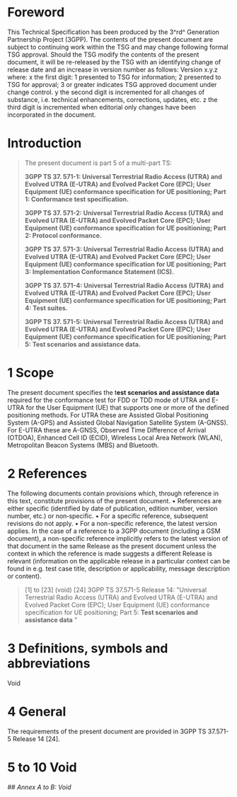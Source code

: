 # Foreword
This Technical Specification has been produced by the 3^rd^ Generation
Partnership Project (3GPP).
The contents of the present document are subject to continuing work within the
TSG and may change following formal TSG approval. Should the TSG modify the
contents of the present document, it will be re-released by the TSG with an
identifying change of release date and an increase in version number as
follows:
Version x.y.z
where:
x the first digit:
1 presented to TSG for information;
2 presented to TSG for approval;
3 or greater indicates TSG approved document under change control.
y the second digit is incremented for all changes of substance, i.e. technical
enhancements, corrections, updates, etc.
z the third digit is incremented when editorial only changes have been
incorporated in the document.
# Introduction
> The present document is part 5 of a multi-part TS:
>
> **3GPP TS 37. 571-1: Universal Terrestrial Radio Access (UTRA) and Evolved
> UTRA (E-UTRA) and Evolved Packet Core (EPC); User Equipment (UE) conformance
> specification for UE positioning; Part 1: Conformance test specification.**
>
> **3GPP TS 37. 571-2: Universal Terrestrial Radio Access (UTRA) and Evolved
> UTRA (E-UTRA) and Evolved Packet Core (EPC); User Equipment (UE) conformance
> specification for UE positioning; Part 2: Protocol conformance.**
>
> **3GPP TS 37. 571-3: Universal Terrestrial Radio Access (UTRA) and Evolved
> UTRA (E-UTRA) and Evolved Packet Core (EPC); User Equipment (UE) conformance
> specification for UE positioning; Part 3: Implementation Conformance
> Statement (ICS).**
>
> **3GPP TS 37. 571-4: Universal Terrestrial Radio Access (UTRA) and Evolved
> UTRA (E-UTRA) and Evolved Packet Core (EPC); User Equipment (UE) conformance
> specification for UE positioning; Part 4: Test suites.**
>
> **3GPP TS 37. 571-5: Universal Terrestrial Radio Access (UTRA) and Evolved
> UTRA (E-UTRA) and Evolved Packet Core (EPC); User Equipment (UE) conformance
> specification for UE positioning; Part 5: Test scenarios and assistance
> data.**
# 1 Scope
The present document specifies the t**est scenarios and assistance data**
required for the conformance test for FDD or TDD mode of UTRA and E-UTRA for
the User Equipment (UE) that supports one or more of the defined positioning
methods. For UTRA these are Assisted Global Positioning System (A-GPS) and
Assisted Global Navigation Satellite System (A-GNSS). For E-UTRA these are
A-GNSS, Observed Time Difference of Arrival (OTDOA), Enhanced Cell ID (ECID),
Wireless Local Area Network (WLAN), Metropolitan Beacon Systems (MBS) and
Bluetooth.
# 2 References
The following documents contain provisions which, through reference in this
text, constitute provisions of the present document.
• References are either specific (identified by date of publication, edition
number, version number, etc.) or non‑specific.
• For a specific reference, subsequent revisions do not apply.
• For a non-specific reference, the latest version applies. In the case of a
reference to a 3GPP document (including a GSM document), a non-specific
reference implicitly refers to the latest version of that document in the same
Release as the present document unless the context in which the reference is
made suggests a different Release is relevant (information on the applicable
release in a particular context can be found in e.g. test case title,
description or applicability, message description or content).
> [1] to [23] (void)
[24] 3GPP TS 37.571-5 Release 14: \"Universal Terrestrial Radio Access (UTRA)
and Evolved UTRA (E-UTRA) and Evolved Packet Core (EPC); User Equipment (UE)
conformance specification for UE positioning; Part 5: **Test scenarios and
assistance data** \"
# 3 Definitions, symbols and abbreviations
Void
# 4 General
The requirements of the present document are provided in 3GPP TS 37.571-5
Release 14 [24].
# 5 to 10 Void
###### ## Annex A to B: Void
#